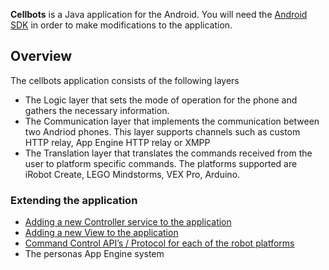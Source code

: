 **Cellbots** is a Java application for the Android. You will need the [Android SDK](http://developer.android.com/sdk/index.html) in order to make modifications to the application.

## Overview ##

The cellbots application consists of the following layers
  * The Logic layer that sets the mode of operation for the phone and gathers the necessary information.
  * The Communication layer that implements the  communication between two Andriod phones. This layer supports channels such as custom HTTP relay, App Engine HTTP relay or XMPP
  * The Translation layer that translates the commands received from the user to platform specific commands. The platforms supported are iRobot Create, LEGO Mindstorms, VEX Pro,  Arduino.

### Extending the application ###

  * [Adding a new Controller service to the application](AddController.md)
  * [Adding a new View to the application](AddView.md)
  * [Command Control API’s / Protocol for each of the robot platforms](CommandSet.md)
  * The personas App Engine system